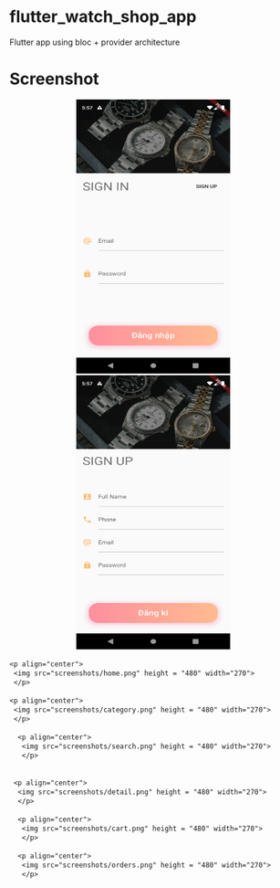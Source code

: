 # flutter_watch_shop_app

 Flutter app using bloc + provider architecture

# Screenshot

  <p align="center">
   <img src="screenshots/login.png" height = "480" width="270"> <img src="screenshots/sign-up.png" height = "480" width="270">
   </p>

    <p align="center">
     <img src="screenshots/home.png" height = "480" width="270">
     </p>

    <p align="center">
     <img src="screenshots/category.png" height = "480" width="270">
     </p>

      <p align="center">
       <img src="screenshots/search.png" height = "480" width="270">
       </p>


     <p align="center">
      <img src="screenshots/detail.png" height = "480" width="270">
      </p>

      <p align="center">
       <img src="screenshots/cart.png" height = "480" width="270">
       </p>

      <p align="center">
       <img src="screenshots/orders.png" height = "480" width="270">
       </p>
